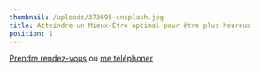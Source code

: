 ```yaml
---
thumbnail: /uploads/373695-unsplash.jpg
title: Atteindre un Mieux-Être optimal pour être plus heureux
position: 1
---
```


<a class="button" href="#">Prendre rendez-vous</a> ou <span><a href="#">me téléphoner</a></span>